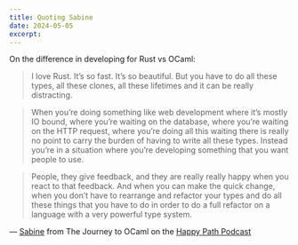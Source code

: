 ```yaml
---
title: Quoting Sabine
date: 2024-05-05
excerpt:
---
```

On the difference in developing for Rust vs OCaml:

> I love Rust. It’s so fast. It’s so beautiful. But you have to do all these types, all these clones, all these lifetimes and it can be really distracting. 

> When you’re doing something like web development where it’s mostly IO bound, where you’re waiting on the database, where you’re waiting on the HTTP request, where you’re doing all this waiting there is really no point to carry the burden of having to write all these types. Instead you’re in a situation where you’re developing something that you want people to use. 

> People, they give feedback, and they are really really happy when you react to that feedback. And when you can make the quick change, when you don’t have to rearrange and refactor your types and do all these things that you have to do in order to do a full refactor on a language with a very powerful type system. 

— [Sabine](https://twitter.com/sabine_s_) from The Journey to OCaml on the [Happy Path Podcast](https://overcast.fm/+iwZyMeBjc)